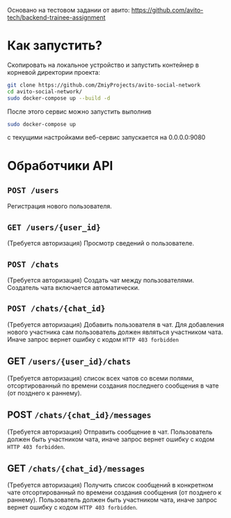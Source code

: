Основано на тестовом задании от авито: https://github.com/avito-tech/backend-trainee-assignment

# Как запустить?

Скопировать на локальное устройство и запустить контейнер в корневой директории проекта:

```sh
git clone https://github.com/ZmiyProjects/avito-social-network
cd avito-social-network/
sudo docker-compose up --build -d
```

После этого сервис можно запyстить выполнив
```sh
sudo docker-compose up
```

с текущими настройками веб-сервис запускается на 0.0.0.0:9080

# Обработчики API

## `POST /users`
Регистрация нового пользователя.

## `GET /users/{user_id}`
(Требуется авторизация)
Просмотр сведений о пользователе. 

## `POST /chats`
(Требуется авторизация)
Создать чат между пользователями. Создатель чата включается автоматически.

## `POST /chats/{chat_id}`
(Требуется авторизация)
Добавить пользователя в чат. Для добавления нового участника сам пользователь должен являться участником чата. Иначе запрос вернет ошибку с кодом `HTTP 403 forbidden`

## GET `/users/{user_id}/chats`
(Требуется авторизация)
cписок всех чатов со всеми полями, отсортированный по времени создания последнего сообщения в чате (от позднего к раннему).

## POST `/chats/{chat_id}/messages`
(Требуется авторизация)
Отправить сообщение в чат. Пользователь должен быть участником чата, иначе запрос вернет ошибку с кодом `HTTP 403 forbidden`.

## GET `/chats/{chat_id}/messages`
(Требуется авторизация)
Получить список сообщений в конкретном чате отсортированный по времени создания сообщения (от позднего к раннему).
Пользователь должен быть участником чата, иначе запрос вернет ошибку с кодом `HTTP 403 forbidden`.